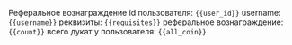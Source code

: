Реферальное вознаграждение
id пользователя: `{{user_id}}` 
username: `{{username}}`
реквизиты: `{{requisites}}`
реферальное вознаграждение: `{{count}}`
всего дукат у пользователя: `{{all_coin}}`
